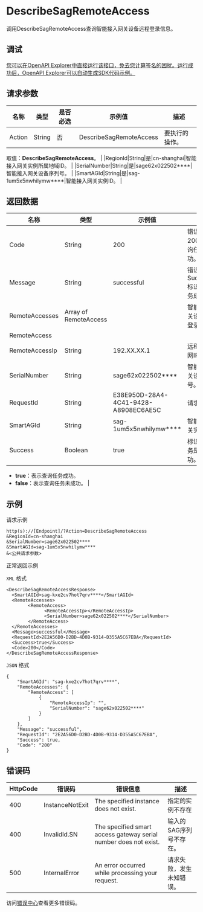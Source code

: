 # DescribeSagRemoteAccess

调用DescribeSagRemoteAccess查询智能接入网关设备远程登录信息。

## 调试

[您可以在OpenAPI Explorer中直接运行该接口，免去您计算签名的困扰。运行成功后，OpenAPI Explorer可以自动生成SDK代码示例。](https://api.aliyun.com/#product=Smartag&api=DescribeSagRemoteAccess&type=RPC&version=2018-03-13)

## 请求参数

|名称|类型|是否必选|示例值|描述|
|--|--|----|---|--|
|Action|String|否|DescribeSagRemoteAccess|要执行的操作。

 取值：**DescribeSagRemoteAccess**。 |
|RegionId|String|是|cn-shanghai|智能接入网关实例所属地域ID。 |
|SerialNumber|String|是|sage62x022502\*\*\*\*|智能接入网关设备序列号。 |
|SmartAGId|String|是|sag-1um5x5nwhilymw\*\*\*\*|智能接入网关实例ID。 |

## 返回数据

|名称|类型|示例值|描述|
|--|--|---|--|
|Code|String|200|错误码。200标识查询任务成功。 |
|Message|String|successful|错误信息。Successful标识查询任务成功。 |
|RemoteAccesses|Array of RemoteAccess| |智能接入网关设备远程登录信息。 |
|RemoteAccess| | | |
|RemoteAccessIp|String|192.XX.XX.1|远程登录私网IP地址。 |
|SerialNumber|String|sage62x022502\*\*\*\*|智能接入网关设备序列号。 |
|RequestId|String|E38E950D-28A4-4C41-9428-A8908EC6AE5C|请求ID。 |
|SmartAGId|String|sag-1um5x5nwhilymw\*\*\*\*|智能接入网关实例ID。 |
|Success|Boolean|true|标识查询任务是否成功。

 -   **true**：表示查询任务成功。
-   **false**：表示查询任务未成功。 |

## 示例

请求示例

```
http(s)://[Endpoint]/?Action=DescribeSagRemoteAccess
&RegionId=cn-shanghai
&SerialNumber=sage62x022502****
&SmartAGId=sag-1um5x5nwhilymw****
&<公共请求参数>
```

正常返回示例

`XML` 格式

```
<DescribeSagRemoteAccessResponse>
  <SmartAGId>sag-kxe2cv7hot7qrv****</SmartAGId>
  <RemoteAccesses>
        <RemoteAccess>
              <RemoteAccessIp></RemoteAccessIp>
              <SerialNumber>sage62x022502****</SerialNumber>
        </RemoteAccess>
  </RemoteAccesses>
  <Message>successful</Message>
  <RequestId>2E2A56D0-D2BD-4D0B-9314-D355A5C67EBA</RequestId>
  <Success>true</Success>
  <Code>200</Code>
</DescribeSagRemoteAccessResponse>
```

`JSON` 格式

```
{
	"SmartAGId": "sag-kxe2cv7hot7qrv****",
	"RemoteAccesses": {
		"RemoteAccess": [
			{
				"RemoteAccessIp": "",
				"SerialNumber": "sage62x022502****"
			}
		]
	},
	"Message": "successful",
	"RequestId": "2E2A56D0-D2BD-4D0B-9314-D355A5C67EBA",
	"Success": true,
	"Code": "200"
}
```

## 错误码

|HttpCode|错误码|错误信息|描述|
|--------|---|----|--|
|400|InstanceNotExit|The specified instance does not exist.|指定的实例不存在|
|400|InvalidId.SN|The specified smart access gateway serial number does not exist.|输入的SAG序列号不存在。|
|500|InternalError|An error occurred while processing your request.|请求失败，发生未知错误。|

访问[错误中心](https://error-center.alibabacloud.com/status/product/Smartag)查看更多错误码。

